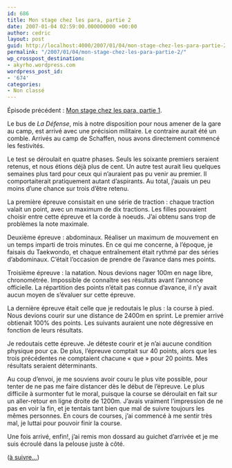 ```yaml
---
id: 686
title: Mon stage chez les para, partie 2
date: 2007-01-04 02:59:00.000000000 +00:00
author: cedric
layout: post
guid: http://localhost:4000/2007/01/04/mon-stage-chez-les-para-partie-2.html
permalink: "/2007/01/04/mon-stage-chez-les-para-partie-2/"
wp_crosspost_destination:
- akyrho.wordpress.com
wordpress_post_id:
- '674'
categories:
- Non classé
---
```

Épisode précédent : [Mon stage chez les para, partie 1](/blog/2006/12/26/mon-stage-chez-les-para-partie-1/).

Le bus de _La Défense_, mis à notre disposition pour nous amener de la gare au camp, est arrivé avec une précision militaire. Le contraire aurait été un comble. Arrivés au camp de Schaffen, nous avons directement commencé les festivités.

Le test se déroulait en quatre phases. Seuls les soixante premiers seraient retenus, et nous étions déjà plus de cent. Un autre test aurait lieu quelques semaines plus tard pour ceux qui n’auraient pas pu venir au premier. Il comportaiterait pratiquement autant d’aspirants. Au total, j’auais un peu moins d’une chance sur trois d’être retenu.

La première épreuve consistait en une série de traction : chaque traction valait un point, avec un maximum de dix tractions. Les filles pouvaient choisir entre cette épreuve et la corde à noeuds. J’ai obtenu sans trop de problèmes la note maximale.

Deuxième épreuve : abdominaux. Réaliser un maximum de mouvement en un temps imparti de trois minutes. En ce qui me concerne, à l’époque, je faisais du Taekwondo, et chaque entraînement était rythmé par des séries d’abdominaux. C’était l’occasion de prendre de l’avance dans mes points.

Troisième épreuve : la natation. Nous devions nager 100m en nage libre, chronométrée. Impossible de connaître ses résultats avant l’annonce officielle. La répartition des points n’était pas connue d’avance, il n’y avait aucun moyen de s’évaluer sur cette épreuve.

La dernière épreuve était celle que je redoutais le plus : la course à pied. Nous devions courir sur une distance de 2400m en sprint. Le premier arrivé obtienait 100% des points. Les suivants auraient une note dégressive en fonction de leurs résultats.

Je redoutais cette épreuve. Je déteste courir et je n’ai aucune condition physique pour ça. De plus, l’épreuve comptait sur 40 points, alors que les trois précédentes ne comptaient chacune « que » pour 20 points. Mes résultats seraient déterminants.

Au coup d’envoi, je me souviens avoir couru le plus vite possible, pour tenter de ne pas me faire distancer dès le début de l’épreuve. Le plus difficile à surmonter fut le moral, puisque la course se déroulait en fait sur un aller-retour en ligne droite de 1200m. J’avais vraiment l’impression de ne pas en voir la fin, et je tentais tant bien que mal de suivre toujours les mêmes personnes. En cours de courses, j’ai commencé à me sentir très mal, je luttai pour pouvoir finir la course.

Une fois arrivé, enfin!, j’ai remis mon dossard au guichet d’arrivée et je me suis écroulé dans la pelouse juste à côté.

([à suivre…](/blog/2007/01/05/mon-stage-chez-les-para-partie-3/))